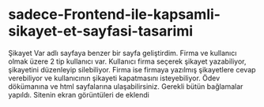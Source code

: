 # sadece-Frontend-ile-kapsamli-sikayet-et-sayfasi-tasarimi
Şikayet Var adlı sayfaya benzer bir sayfa geliştirdim. Firma ve kullanıcı olmak üzere 2 tip kullanıcı var. Kullanıcı firma seçerek şikayet yazabiliyor, şikayetini düzenleyip silebiliyor. Firma ise firmaya yazılmış şikayetlere cevap verebiliyor ve kullanıcının şikayeti kapatmasını isteyebiliyor.
Ödev dökümanına ve html sayfalarına ulaşabilirsiniz. Gerekli bütün bağlamalar yapıldı. Sitenin ekran görüntüleri de eklendi
